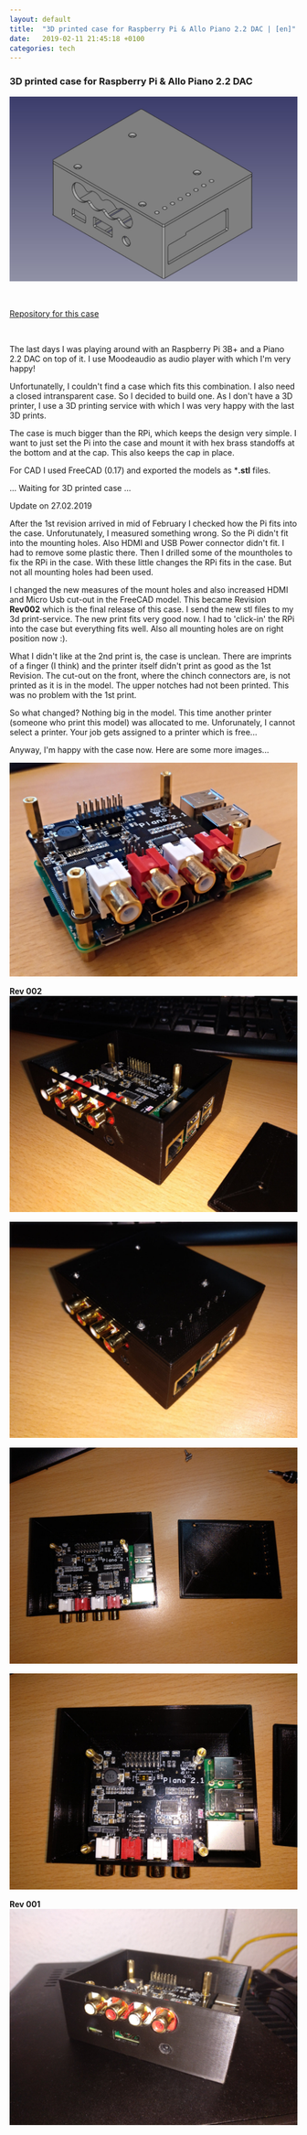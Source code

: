 ```yaml
---
layout: default
title:  "3D printed case for Raspberry Pi & Allo Piano 2.2 DAC | [en]"
date:   2019-02-11 21:45:18 +0100
categories: tech
---
```



### **3D printed case for Raspberry Pi & Allo Piano 2.2 DAC**
![CAD Case](/img/rpi-piano-case/case-img-complete.jpg)

<br>

[Repository for this case](https://github.com/andimoto/rpi-piano-case)

<br>

The last days I was playing around with an Raspberry Pi 3B+ and a Piano 2.2 DAC on top of it.
I use Moodeaudio as audio player with which I'm very happy! 

Unfortunatelly, I couldn't find a case which fits this combination. I also need a closed intransparent case.
So I decided to build one. As I don't have a 3D printer, I use a 3D printing service with which
I was very happy with the last 3D prints.

The case is much bigger than the RPi, which keeps the design very simple. I want to just set the 
Pi into the case and mount it with hex brass standoffs at the bottom and at the cap.
This also keeps the cap in place.

For CAD I used FreeCAD (0.17) and exported the models as ***.stl** files.

... Waiting for 3D printed case ... 

Update on 27.02.2019

After the 1st revision arrived in mid of February I checked how the Pi fits into the case. Unforutunately, I measured something wrong.
So the Pi didn't fit into the mounting holes. Also HDMI and USB Power connector didn't fit. I had to remove some 
plastic there. Then I drilled some of the mountholes to fix the RPi in the case. With these little changes the RPi
fits in the case. But not all mounting holes had been used.

I changed the new measures of the mount holes and also increased HDMI and Micro Usb cut-out in the FreeCAD model. 
This became Revision **Rev002** which is the final release of this case. I send the new stl files to my 3d print-service.
The new print fits very good now. I had to 'click-in' the RPi into the case but everything fits well. Also all mounting holes 
are on right position now :).

What I didn't like at the 2nd print is, the case is unclean. There are imprints of a finger (I think) and the printer itself didn't print as good as the 1st Revision. The cut-out on the front, where the chinch connectors are, is not printed as it is in the model. The upper notches had not been printed.
This was no problem with the 1st print. 

So what changed?
Nothing big in the model. This time another printer (someone who print this model) was allocated to me. 
Unforunately, I cannot select a printer. Your job gets assigned to a printer which is free...

Anyway, I'm happy with the case now. Here are some more images...

![RPi & Piano DAC](/img/rpi-piano-case/foto-rpi-piano.jpg)

**Rev 002**
![RPi & Piano DAC Case1](/img/rpi-piano-case/foto-rpi-piano-case001.jpg)

![RPi & Piano DAC Case2](/img/rpi-piano-case/foto-rpi-piano-case002.jpg)

![RPi & Piano DAC deassambled](/img/rpi-piano-case/foto-rpi-piano-case-cap.jpg)

![RPi & Piano DAC Inner](/img/rpi-piano-case/foto-rpi-piano-inner.jpg)

**Rev 001**
![RPi & Piano DAC Rev001](/img/rpi-piano-case/foto-rpi-piano-case001_REV001.jpg)
